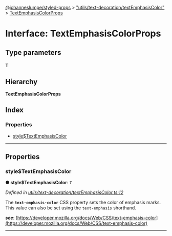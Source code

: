 [@johanneslumpe/styled-props](../README.md) > ["utils/text-decoration/textEmphasisColor"](../modules/_utils_text_decoration_textemphasiscolor_.md) > [TextEmphasisColorProps](../interfaces/_utils_text_decoration_textemphasiscolor_.textemphasiscolorprops.md)

# Interface: TextEmphasisColorProps

## Type parameters
#### T 
## Hierarchy

**TextEmphasisColorProps**

## Index

### Properties

* [style$TextEmphasisColor](_utils_text_decoration_textemphasiscolor_.textemphasiscolorprops.md#style_textemphasiscolor)

---

## Properties

<a id="style_textemphasiscolor"></a>

###  style$TextEmphasisColor

**● style$TextEmphasisColor**: *`T`*

*Defined in [utils/text-decoration/textEmphasisColor.ts:12](https://github.com/johanneslumpe/styled-props/blob/8e709f1/src/utils/text-decoration/textEmphasisColor.ts#L12)*

The **`text-emphasis-color`** CSS property sets the color of emphasis marks. This value can also be set using the `text-emphasis` shorthand.

*__see__*: [https://developer.mozilla.org/docs/Web/CSS/text-emphasis-color](https://developer.mozilla.org/docs/Web/CSS/text-emphasis-color)

___

